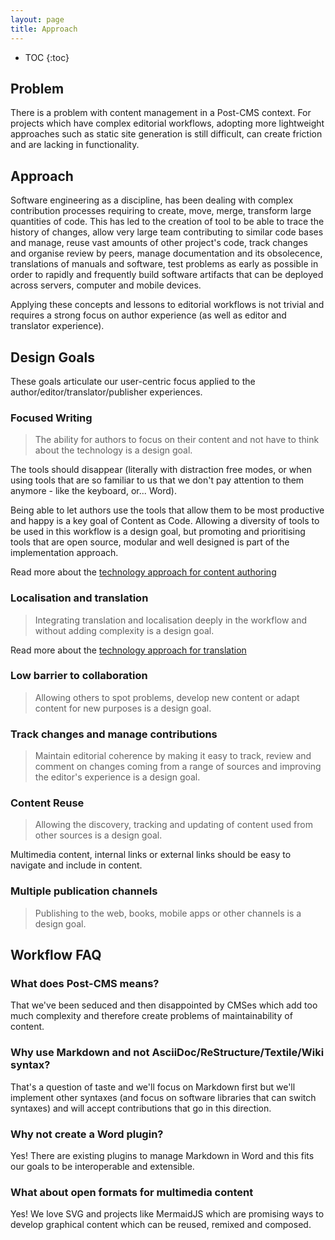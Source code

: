 ```yaml
---
layout: page
title: Approach
---
```


* TOC
{:toc}

## Problem

There is a problem with content management in a Post-CMS context. For projects which have complex editorial workflows, adopting more lightweight approaches such as static site generation is still difficult, can create friction and are lacking in functionality.

## Approach

Software engineering as a discipline, has been dealing with complex contribution processes requiring to create, move, merge, transform large quantities of code. This has led to the creation of tool to be able to trace the history of changes, allow very large team contributing to similar code bases and manage, reuse vast amounts of other project's code, track changes and organise review by peers, manage documentation and its obsolecence, translations of manuals and software, test problems as early as possible in order to rapidly and frequently build software artifacts that can be deployed across servers, computer and mobile devices.

Applying these concepts and lessons to editorial workflows is not trivial and requires a strong focus on author experience (as well as editor and translator experience).

## Design Goals

These goals articulate our user-centric focus applied to the author/editor/translator/publisher experiences.

### Focused Writing

> The ability for authors to focus on their content and not have to think about the technology is a design goal.

The tools should disappear (literally with distraction free modes, or when using tools that are so familiar to us that we don't pay attention to them anymore - like the keyboard, or... Word).

Being able to let authors use the tools that allow them to be most productive and happy is a key goal of Content as Code. Allowing a diversity of tools to be used in this workflow is a design goal, but promoting and prioritising tools that are open source, modular and well designed is part of the implementation approach.

Read more about the [technology approach for content authoring](../technology/authoring)

### Localisation and translation

> Integrating translation and localisation deeply in the workflow and without adding complexity is a design goal.

Read more about the [technology approach for translation](../technology/translation)

### Low barrier to collaboration

> Allowing others to spot problems, develop new content or adapt content for new purposes is a design goal.

### Track changes and manage contributions

> Maintain editorial coherence by making it easy to track, review and comment on changes coming from a range of sources and improving the editor's experience is a design goal.

### Content Reuse

> Allowing the discovery, tracking and updating of content used from other sources is a design goal.

Multimedia content, internal links or external links should be easy to navigate and include in content.

### Multiple publication channels

> Publishing to the web, books, mobile apps or other channels is a design goal.


## Workflow FAQ

### What does Post-CMS means?

That we've been seduced and then disappointed by CMSes which add too much complexity and therefore create problems of maintainability of content.

### Why use Markdown and not AsciiDoc/ReStructure/Textile/Wiki syntax?

That's a question of taste and we'll focus on Markdown first but we'll implement other syntaxes (and focus on software libraries that can switch syntaxes) and will accept contributions that go in this direction.

### Why not create a Word plugin?

Yes! There are existing plugins to manage Markdown in Word and this fits our goals to be interoperable and extensible.

### What about open formats for multimedia content

Yes! We love SVG and projects like MermaidJS which are promising ways to develop graphical content which can be reused, remixed and composed.
